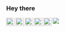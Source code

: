 ### Hey there <!-- img src="https://media.giphy.com/media/hvRJCLFzcasrR4ia7z/giphy.gif" width="25px" -->
<a href="https://twitter.com/immanuel251298">
  <img align="left" alt="Immanuel Savio | Twitter" width="22px" src="https://cdn.jsdelivr.net/npm/simple-icons@v3/icons/twitter.svg" />
</a>
<a href="https://www.linkedin.com/in/immanuelsavio/">
  <img align="left" alt="Immanuel's LinkdeIN" width="22px" src="https://cdn.jsdelivr.net/npm/simple-icons@v3/icons/linkedin.svg" />
</a>
<a href="https://www.instagram.com/_algorithm_kid98/">
  <img align="left" alt="Immanuel's Instagram" width="22px" src="https://cdn.jsdelivr.net/npm/simple-icons@v3/icons/instagram.svg" />
</a>
<a href="https://leetcode.com/immanuelsavio/">
  <img align="left" alt="Immanuel's Leetcode" width="22px" src="https://cdn.jsdelivr.net/npm/simple-icons@v3/icons/leetcode.svg" />
</a>
<a href="#">
  <img align="left" alt="Immanuel's Discord Server" width="22px" src="https://cdn.jsdelivr.net/npm/simple-icons@v3/icons/discord.svg" />
</a>

![](https://visitor-badge.glitch.me/badge?page_id=abhisheknaiidu.abhisheknaiidu)

<br />
